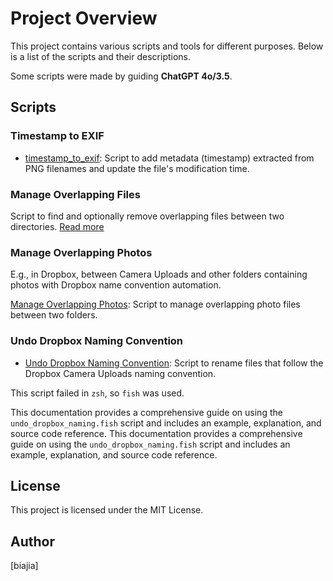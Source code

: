 # Project Overview

This project contains various scripts and tools for different purposes. Below is a list of the scripts and their descriptions.

Some scripts were made by guiding **ChatGPT 4o/3.5**.

## Scripts

### Timestamp to EXIF

- [timestamp_to_exif](docs/timestamp_to_exif.md): Script to add metadata (timestamp) extracted from PNG filenames and update the file's modification time.

### Manage Overlapping Files

Script to find and optionally remove overlapping files between two directories.
[Read more](docs/zsh/manage_overlapping_files.md)

### Manage Overlapping Photos

E.g., in Dropbox, between Camera Uploads and other folders containing photos with Dropbox name convention automation.

[Manage Overlapping Photos](docs/zsh/manage_overlapping_photos.md): Script to manage overlapping photo files between two folders.

### Undo Dropbox Naming Convention
- [Undo Dropbox Naming Convention](docs/fish/undo_dropbox_naming.md): Script to rename files that follow the Dropbox Camera Uploads naming convention.

This script failed in `zsh`, so `fish` was used.

This documentation provides a comprehensive guide on using the `undo_dropbox_naming.fish` script and includes an example, explanation, and source code reference. This documentation provides a comprehensive guide on using the `undo_dropbox_naming.fish` script and includes an example, explanation, and source code reference.


## License

This project is licensed under the MIT License.

## Author

[biajia]
